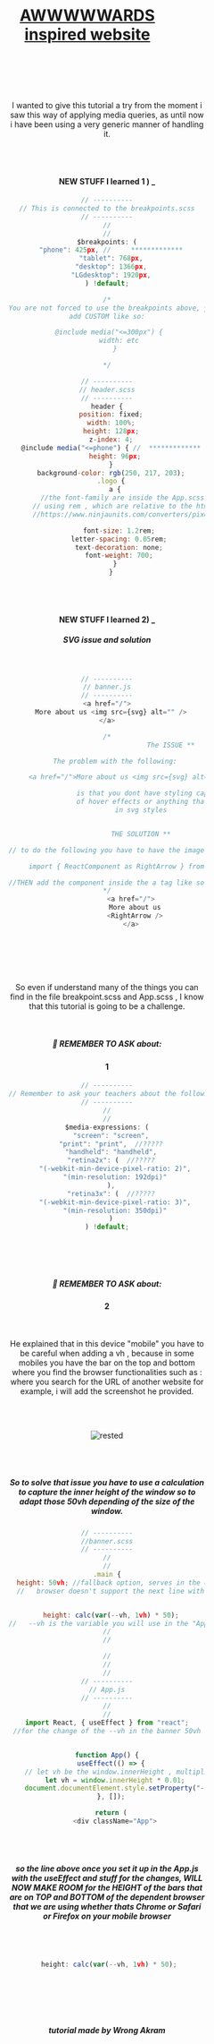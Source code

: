 <div style="margin: 0 auto; width:70%; text-align:center;">

<h1 style="width:80%; text-decoration:underline; text-align:center;">AWWWWWARDS inspired website</h1>

<br>
<br>
<br>
<br>

<p>I wanted to give this tutorial a try from the moment i saw this way
of applying media queries, as until now i have been using a very generic manner
of handling it.</p>

<br>
<br>

#### NEW STUFF I learned 1 ) \_

```javascript
// ----------
// This is connected to the breakpoints.scss
// ----------
//
//
$breakpoints: (
  "phone": 425px, //     *************
  "tablet": 768px,
  "desktop": 1366px,
  "LGdesktop": 1920px,
) !default;

/*
You are not forced to use the breakpoints above, you can also
add CUSTOM like so:

 @include media("<=300px") {
      width: etc
    }

*/

// ----------
// header.scss
// ----------
header {
  position: fixed;
  width: 100%;
  height: 128px;
  z-index: 4;
  @include media("<=phone") { //  *************
    height: 96px;
  }
  background-color: rgb(250, 217, 203);
  .logo {
    a {
        //the font-family are inside the App.scss body: html {
      // using rem , which are relative to the html font-sizes which is equivalent to 16px
      //https://www.ninjaunits.com/converters/pixels/rem-pixels/

      font-size: 1.2rem;
      letter-spacing: 0.05rem;
      text-decoration: none;
      font-weight: 700;
    }
  }
```

<br>
<br>

#### NEW STUFF I learned 2) \_

##### SVG issue and solution

<br>

```javascript
// ----------
// banner.js
// ----------
<a href="/">
  More about us <img src={svg} alt="" />
</a>

/*
                                The ISSUE **

    The problem with the following:

     <a href="/">More about us <img src={svg} alt=""/>

                 is that you dont have styling capabilities in terms
                 of hover effects or anything that you want to change
                 in svg styles


                 THE SOLUTION **

// to do the following you have to have the image in the assets folder

     import { ReactComponent as RightArrow } from "../assets/arrow-right.svg";

//THEN add the component inside the a tag like so:
*/
            <a href="/">
              More about us
              <RightArrow />
            </a>
```

<br>
<br>
<br>
<br>

<p>So even if understand many of the things you can find in the file breakpoint.scss and App.scss
, I know that this tutorial is going to be a challenge.</p>

<br>

##### :baby: REMEMBER TO ASK about:

#### 1

```javascript
// ----------
// Remember to ask your teachers about the following (note for myself)
// ----------
//
//
$media-expressions: (
  "screen": "screen",
  "print": "print",  //?????
  "handheld": "handheld",
  "retina2x": (  //?????
    "(-webkit-min-device-pixel-ratio: 2)",
    "(min-resolution: 192dpi)"
  ),
  "retina3x": (  //?????
    "(-webkit-min-device-pixel-ratio: 3)",
    "(min-resolution: 350dpi)"
  )
) !default;
```

<br>
<br>
<br>

##### :baby: REMEMBER TO ASK about:

#### 2

<br>

<p >He explained that in this device "mobile"
you have to be careful when adding a vh , because in some mobiles you have 
the bar on the top and bottom where you find the browser functionalities such as
: where you search for the  URL of another website for example, i will add the
screenshot he provided.</p>

<br>
<br>

![rested](./src/assets/viewport.jpg)

<br>
<br>

<h5 >

So to solve that issue you have to use a calculation to capture the inner height
of the window so to adapt those 50vh depending of the size of the window.</h5>

```javascript
// ----------
//banner.scss
// ----------
//
//
.main {
  height: 50vh; //fallback option, serves in the case a certain
  //   browser doesn't support the next line with THE CALCULATION in the height


  height: calc(var(--vh, 1vh) * 50);
//   --vh is the variable you will use in the "App.js" as you have to set it up also there
//
//

//
//
//
// ----------
// App.js
// ----------
//
//
import React, { useEffect } from "react";
//for the change of the --vh in the banner 50vh


function App() {
  useEffect(() => {
    // let vh be the window.innerHeight , multiplied by .01
    let vh = window.innerHeight * 0.01;
    document.documentElement.style.setProperty("--vh", `${vh}px`);
  }, []);

  return (
    <div className="App">
```

<br>
<br>

<h5>so the line above once you set it up in the App.js with the useEffect 
and stuff for the changes, WILL NOW MAKE ROOM for the HEIGHT of the bars 
that are on TOP
and BOTTOM of the dependent browser that we are using whether thats Chrome 
or Safari or Firefox on your mobile browser</h5>

<br>
<br>

```javascript
 height: calc(var(--vh, 1vh) * 50);
```

<br>
<br>
<br>
<br>

<h5 >tutorial made by Wrong Akram</h5>

</div>
